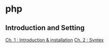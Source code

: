 # php

## Introduction and Setting 

[Ch. 1 : Introduction & installation](./1.%20Introduction.html)
[Ch. 2 : Syntex](./2.%20Syntex.html)

